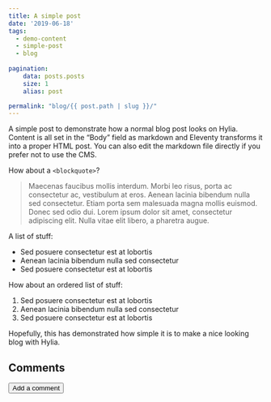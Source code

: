```yaml
---
title: A simple post
date: '2019-06-18'
tags:
  - demo-content
  - simple-post
  - blog
  
pagination:
    data: posts.posts
    size: 1
    alias: post

permalink: "blog/{{ post.path | slug }}/"
---
```

A simple post to demonstrate how a normal blog post looks on Hylia. Content is all set in the “Body” field as markdown and Eleventy transforms it into a proper HTML post. You can also edit the markdown file directly if you prefer not to use the CMS.

How about a `<blockquote>`?

> Maecenas faucibus mollis interdum. Morbi leo risus, porta ac consectetur ac, vestibulum at eros. Aenean lacinia bibendum nulla sed consectetur. Etiam porta sem malesuada magna mollis euismod. Donec sed odio dui. Lorem ipsum dolor sit amet, consectetur adipiscing elit. Nulla vitae elit libero, a pharetra augue.

A list of stuff:

- Sed posuere consectetur est at lobortis
- Aenean lacinia bibendum nulla sed consectetur
- Sed posuere consectetur est at lobortis

How about an ordered list of stuff:

1. Sed posuere consectetur est at lobortis
2. Aenean lacinia bibendum nulla sed consectetur
3. Sed posuere consectetur est at lobortis




Hopefully, this has demonstrated how simple it is to make a nice looking blog with Hylia.

## Comments

<button class="buttoncmd" href="https://trusting-curran-0186ea.netlify.app/posts/a-simple-post/" on-click="tweet" id="addComment">Add a comment</button>